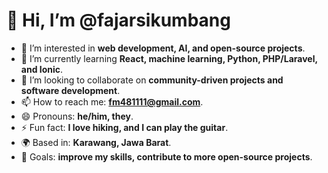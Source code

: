 # 👋 Hi, I’m @fajarsikumbang

- 👀 I’m interested in **web development, AI, and open-source projects**.
- 🌱 I’m currently learning **React, machine learning, Python, PHP/Laravel, and Ionic**.
- 💞️ I’m looking to collaborate on **community-driven projects and software development**.
- 📫 How to reach me: **fm481111@gmail.com**.
- 😄 Pronouns: **he/him, they**.
- ⚡ Fun fact: **I love hiking, and I can play the guitar**.
- 🌍 Based in: **Karawang, Jawa Barat**.
- 🎯 Goals: **improve my skills, contribute to more open-source projects**.

<!---
fajarsikumbang/fajarsikumbang is a ✨ special ✨ repository because its `README.md` (this file) appears on your GitHub profile.
You can click the Preview link to take a look at your changes.
--->
